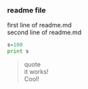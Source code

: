 ### readme file
first line of readme.md  
second line of readme.md
```python
s=100
print s
```
>quote  
it works!  
Cool!
